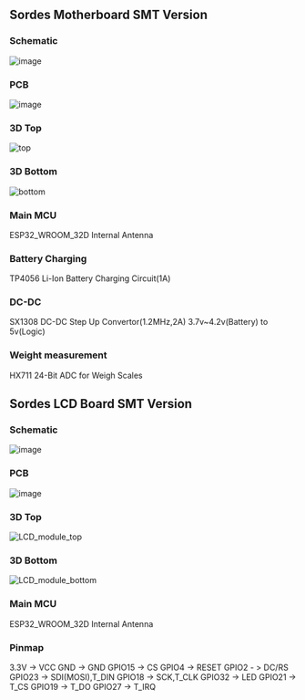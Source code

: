 ## Sordes Motherboard SMT Version
### Schematic
![image](https://user-images.githubusercontent.com/82319443/183477162-3d633763-05bc-41f3-b66e-af52efb0368b.png)
### PCB
![image](https://user-images.githubusercontent.com/82319443/183476144-5c3a8d32-e4af-43c3-8d26-5c048b6cde0e.png)
### 3D Top
![top](https://user-images.githubusercontent.com/82319443/183480013-ddce393e-c5e9-400e-9e28-227f849170ec.png)
### 3D Bottom
![bottom](https://user-images.githubusercontent.com/82319443/183480018-8bf6ac9e-e13b-40db-85b8-491cb2b02f78.png)
### Main MCU
ESP32_WROOM_32D
Internal Antenna
### Battery Charging
TP4056 Li-Ion Battery Charging Circuit(1A)
### DC-DC
SX1308 DC-DC Step Up Convertor(1.2MHz,2A)
3.7v~4.2v(Battery) to 5v(Logic)
### Weight measurement
HX711 24-Bit ADC for Weigh Scales
## Sordes LCD Board SMT Version
### Schematic
![image](https://user-images.githubusercontent.com/82319443/183478640-55c2b1f6-043a-4532-a7cc-4db96eef6f59.png)
### PCB
![image](https://user-images.githubusercontent.com/82319443/183477351-22968638-6c4a-4c59-9608-a5b4a2891747.png)
### 3D Top
![LCD_module_top](https://user-images.githubusercontent.com/82319443/183480020-833c3ac2-8b47-4b1b-9c9c-9fcd7b4b91ba.png)
### 3D Bottom
![LCD_module_bottom](https://user-images.githubusercontent.com/82319443/183480023-808e46db-7670-41f0-bc22-91856fdf41d5.png)
### Main MCU
ESP32_WROOM_32D
Internal Antenna
### Pinmap
3.3V -> VCC
GND -> GND
GPIO15 -> CS
GPIO4 -> RESET
GPIO2 - > DC/RS
GPIO23 -> SDI(MOSI),T_DIN
GPIO18 -> SCK,T_CLK
GPIO32 -> LED
GPIO21 -> T_CS
GPIO19 -> T_DO
GPIO27 -> T_IRQ
